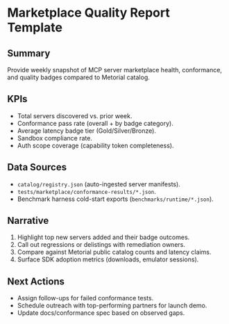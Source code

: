 # Marketplace Quality Report Template

## Summary
Provide weekly snapshot of MCP server marketplace health, conformance, and quality badges compared to Metorial catalog.

## KPIs
- Total servers discovered vs. prior week.
- Conformance pass rate (overall + by badge category).
- Average latency badge tier (Gold/Silver/Bronze).
- Sandbox compliance rate.
- Auth scope coverage (capability token completeness).

## Data Sources
- `catalog/registry.json` (auto-ingested server manifests).
- `tests/marketplace/conformance-results/*.json`.
- Benchmark harness cold-start exports (`benchmarks/runtime/*.json`).

## Narrative
1. Highlight top new servers added and their badge outcomes.
2. Call out regressions or delistings with remediation owners.
3. Compare against Metorial public catalog counts and latency claims.
4. Surface SDK adoption metrics (downloads, emulator sessions).

## Next Actions
- Assign follow-ups for failed conformance tests.
- Schedule outreach with top-performing partners for launch demo.
- Update docs/conformance spec based on observed gaps.
